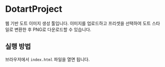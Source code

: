 # DotartProject

웹 기반 도트 이미지 생성 툴입니다. 이미지를 업로드하고 프리셋을 선택하여 도트 스타일로 변환한 후 PNG로 다운로드할 수 있습니다.

## 실행 방법

브라우저에서 `index.html` 파일을 열면 됩니다.
